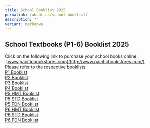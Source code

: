 ```yaml
---
title: School Booklist 2025
permalink: /about-us/school-booklist/
description: ""
variant: markdown
---
```

School Textbooks (P1-6) Booklist 2025
-------------------------------------

Click on the following link to purchase your school books online: &nbsp;[www.pacificbookstores.com](http://www.pacificbookstores.com/)  
Please refer to the respective booklists:<br>
[P1 Booklist](/files/Booklist/2025/P1.pdf)<br>
[P2 Booklist](/files/Booklist/2025/P2.pdf)<br>
[P3 Booklist](/files/Booklist/2025/P3.pdf)<br>
[P4 Booklist](/files/Booklist/2025/P4.pdf)<br>
[P5 HMT Booklist](/files/Booklist/2025/P5__HMT.pdf)<br>
[P5 STD Booklist](/files/Booklist/2025/P5__STD.pdf)<br>
[P5 FDN Booklist](/files/Booklist/2025/P5__FDN.pdf)<br>
[P6 HMT Booklist](/files/Booklist/2025/P6__HMT.pdf)<br>
[P6 STD Booklist](/files/Booklist/2025/P6__STD.pdf)<br>
[P6 FDN Booklist](/files/Booklist/2025/P6__FDN.pdf)<br>